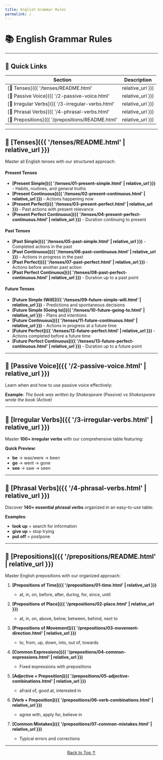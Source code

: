```yaml
---
title: English Grammar Rules
permalink: /
---
```


# 📚 English Grammar Rules

---

## 🚀 Quick Links

| Section | Description |
|---------|-------------|
| [📖 Tenses]({{ '/tenses/README.html' | relative_url }}) | All 13 English tenses |
| [🔄 Passive Voice]({{ '/2-passive-voice.html' | relative_url }}) | Active vs. Passive forms |
| [📝 Irregular Verbs]({{ '/3-irregular-verbs.html' | relative_url }}) | 100+ verbs with patterns |
| [💬 Phrasal Verbs]({{ '/4-phrasal-verbs.html' | relative_url }}) | 140+ common phrasal verbs |
| [📍 Prepositions]({{ '/prepositions/README.html' | relative_url }}) | Time, place, movement |

---

## 📖 [Tenses]({{ '/tenses/README.html' | relative_url }})

Master all English tenses with our structured approach:

#### Present Tenses
- **[Present Simple]({{ '/tenses/01-present-simple.html' | relative_url }})** - Habits, routines, and general truths
- **[Present Continuous]({{ '/tenses/02-present-continuous.html' | relative_url }})** - Actions happening now
- **[Present Perfect]({{ '/tenses/03-present-perfect.html' | relative_url }})** - Past actions with present relevance
- **[Present Perfect Continuous]({{ '/tenses/04-present-perfect-continuous.html' | relative_url }})** - Duration continuing to present

#### Past Tenses
- **[Past Simple]({{ '/tenses/05-past-simple.html' | relative_url }})** - Completed actions in the past
- **[Past Continuous]({{ '/tenses/06-past-continuous.html' | relative_url }})** - Actions in progress in the past
- **[Past Perfect]({{ '/tenses/07-past-perfect.html' | relative_url }})** - Actions before another past action
- **[Past Perfect Continuous]({{ '/tenses/08-past-perfect-continuous.html' | relative_url }})** - Duration up to a past point

#### Future Tenses
- **[Future Simple (Will)]({{ '/tenses/09-future-simple-will.html' | relative_url }})** - Predictions and spontaneous decisions
- **[Future Simple (Going to)]({{ '/tenses/10-future-going-to.html' | relative_url }})** - Plans and intentions
- **[Future Continuous]({{ '/tenses/11-future-continuous.html' | relative_url }})** - Actions in progress at a future time
- **[Future Perfect]({{ '/tenses/12-future-perfect.html' | relative_url }})** - Actions completed before a future time
- **[Future Perfect Continuous]({{ '/tenses/13-future-perfect-continuous.html' | relative_url }})** - Duration up to a future point

---

## 🔄 [Passive Voice]({{ '/2-passive-voice.html' | relative_url }})

Learn when and how to use passive voice effectively:

**Example**: *The book was written by Shakespeare* (Passive) vs *Shakespeare wrote the book* (Active)

---

## 📝 [Irregular Verbs]({{ '/3-irregular-verbs.html' | relative_url }})

Master **100+ irregular verbs** with our comprehensive table featuring:

**Quick Preview**:
- **be** → was/were → been
- **go** → went → gone
- **see** → saw → seen

---

## 💬 [Phrasal Verbs]({{ '/4-phrasal-verbs.html' | relative_url }})

Discover **140+ essential phrasal verbs** organized in an easy-to-use table:

**Examples**:
- **look up** = search for information
- **give up** = stop trying
- **put off** = postpone

---

## 📍 [Prepositions]({{ '/prepositions/README.html' | relative_url }})

Master English prepositions with our organized approach:

1. **[Prepositions of Time]({{ '/prepositions/01-time.html' | relative_url }})**
   - at, in, on, before, after, during, for, since, until

2. **[Prepositions of Place]({{ '/prepositions/02-place.html' | relative_url }})**
   - at, in, on, above, below, between, behind, next to

3. **[Prepositions of Movement]({{ '/prepositions/03-movement-direction.html' | relative_url }})**
   - to, from, up, down, into, out of, towards

4. **[Common Expressions]({{ '/prepositions/04-common-expressions.html' | relative_url }})**
   - Fixed expressions with prepositions

5. **[Adjective + Preposition]({{ '/prepositions/05-adjective-combinations.html' | relative_url }})**
   - afraid of, good at, interested in

6. **[Verb + Preposition]({{ '/prepositions/06-verb-combinations.html' | relative_url }})**
   - agree with, apply for, believe in

7. **[Common Mistakes]({{ '/prepositions/07-common-mistakes.html' | relative_url }})**
   - Typical errors and corrections

---

<div align="center" markdown="1">

[Back to Top ↑](#-english-grammar-rules)

</div>